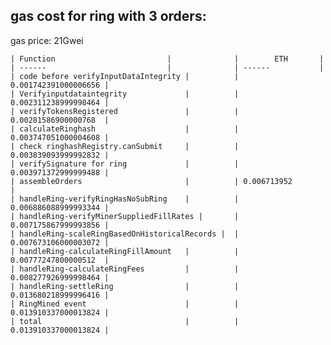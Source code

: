 ## gas cost for ring with 3 orders:  
   gas price: 21Gwei
    
    | Function                         |              |        ETH       |
    | ------                           |              | ------           |
    | code before verifyInputDataIntegrity |          | 0.001742391000006656 |
    | Verifyinputdataintegrity             |          | 0.002311238999998464 |
    | verifyTokensRegistered               |          | 0.00281586900000768  |
    | calculateRinghash                    |          | 0.003747051000004608 |
    | check ringhashRegistry.canSubmit     |          | 0.003839093999992832 |
    | verifySignature for ring             |          | 0.003971372999999488 |
    | assembleOrders                       |          | 0.006713952          |
    | handleRing-verifyRingHasNoSubRing    |          | 0.006886088999993344 |
    | handleRing-verifyMinerSuppliedFillRates |       | 0.007175867999993856 |
    | handleRing-scaleRingBasedOnHistoricalRecords |  | 0.007673106000003072 |
    | handleRing-calculateRingFillAmount   |          | 0.00777247800000512  |
    | handleRing-calculateRingFees         |          | 0.008277926999998464 |
    | handleRing-settleRing                |          | 0.013680218999996416 |
    | RingMined event                      |          | 0.013910337000013824 |
    | total                                |          | 0.013910337000013824 |